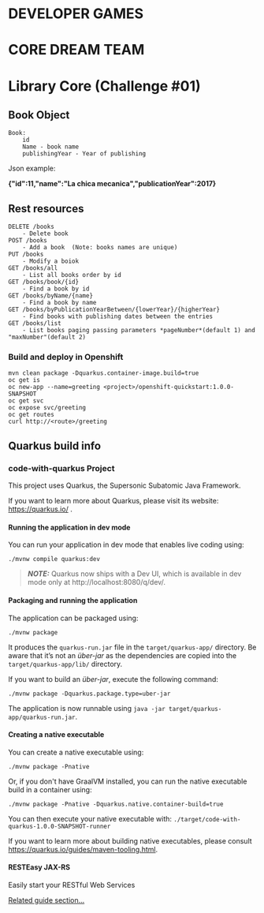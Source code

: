 # DEVELOPER GAMES
# CORE DREAM TEAM
# Library Core (Challenge #01)
## Book Object 
    Book:
        id 
        Name - book name
        publishingYear - Year of publishing

Json example:

**{"id":11,"name":"La chica mecanica","publicationYear":2017}**

## Rest resources

    DELETE /books 
        - Delete book 
    POST /books   
        - Add a book  (Note: books names are unique)
    PUT /books
        - Modify a boiok
    GET /books/all
        - List all books order by id
    GET /books/book/{id}
        - Find a book by id
    GET /books/byName/{name}
        - Find a book by name
    GET /books/byPublicationYearBetween/{lowerYear}/{higherYear}
        - Find books with publishing dates between the entries
    GET /books/list
        - List books paging passing parameters *pageNumber*(default 1) and  "maxNumber"(default 2)

### Build and deploy in Openshift
    mvn clean package -Dquarkus.container-image.build=true  
    oc get is  
    oc new-app --name=greeting <project>/openshift-quickstart:1.0.0-SNAPSHOT  
    oc get svc  
    oc expose svc/greeting  
    oc get routes  
    curl http://<route>/greeting  

## Quarkus build info
### code-with-quarkus Project

This project uses Quarkus, the Supersonic Subatomic Java Framework.

If you want to learn more about Quarkus, please visit its website: https://quarkus.io/ .

#### Running the application in dev mode

You can run your application in dev mode that enables live coding using:
```shell script
./mvnw compile quarkus:dev
```

> **_NOTE:_**  Quarkus now ships with a Dev UI, which is available in dev mode only at http://localhost:8080/q/dev/.

#### Packaging and running the application

The application can be packaged using:
```shell script
./mvnw package
```
It produces the `quarkus-run.jar` file in the `target/quarkus-app/` directory.
Be aware that it’s not an _über-jar_ as the dependencies are copied into the `target/quarkus-app/lib/` directory.

If you want to build an _über-jar_, execute the following command:
```shell script
./mvnw package -Dquarkus.package.type=uber-jar
```

The application is now runnable using `java -jar target/quarkus-app/quarkus-run.jar`.

#### Creating a native executable

You can create a native executable using: 
```shell script
./mvnw package -Pnative
```

Or, if you don't have GraalVM installed, you can run the native executable build in a container using: 
```shell script
./mvnw package -Pnative -Dquarkus.native.container-build=true
```

You can then execute your native executable with: `./target/code-with-quarkus-1.0.0-SNAPSHOT-runner`

If you want to learn more about building native executables, please consult https://quarkus.io/guides/maven-tooling.html.


#### RESTEasy JAX-RS

Easily start your RESTful Web Services

[Related guide section...](https://quarkus.io/guides/getting-started#the-jax-rs-resources)
